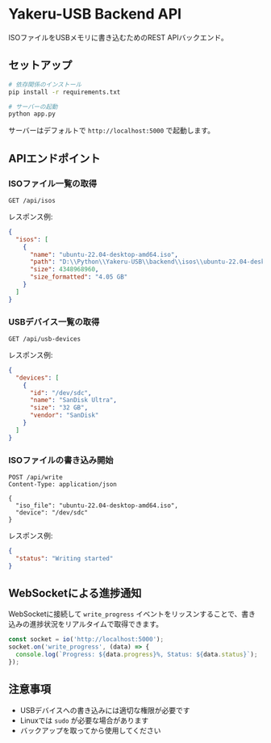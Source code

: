 # Yakeru-USB Backend API

ISOファイルをUSBメモリに書き込むためのREST APIバックエンド。

## セットアップ

```bash
# 依存関係のインストール
pip install -r requirements.txt

# サーバーの起動
python app.py
```

サーバーはデフォルトで `http://localhost:5000` で起動します。

## APIエンドポイント

### ISOファイル一覧の取得

```
GET /api/isos
```

レスポンス例:
```json
{
  "isos": [
    {
      "name": "ubuntu-22.04-desktop-amd64.iso",
      "path": "D:\\Python\\Yakeru-USB\\backend\\isos\\ubuntu-22.04-desktop-amd64.iso",
      "size": 4348968960,
      "size_formatted": "4.05 GB"
    }
  ]
}
```

### USBデバイス一覧の取得

```
GET /api/usb-devices
```

レスポンス例:
```json
{
  "devices": [
    {
      "id": "/dev/sdc",
      "name": "SanDisk Ultra",
      "size": "32 GB",
      "vendor": "SanDisk"
    }
  ]
}
```

### ISOファイルの書き込み開始

```
POST /api/write
Content-Type: application/json

{
  "iso_file": "ubuntu-22.04-desktop-amd64.iso",
  "device": "/dev/sdc"
}
```

レスポンス例:
```json
{
  "status": "Writing started"
}
```

## WebSocketによる進捗通知

WebSocketに接続して `write_progress` イベントをリッスンすることで、書き込みの進捗状況をリアルタイムで取得できます。

```javascript
const socket = io('http://localhost:5000');
socket.on('write_progress', (data) => {
  console.log(`Progress: ${data.progress}%, Status: ${data.status}`);
});
```

## 注意事項

- USBデバイスへの書き込みには適切な権限が必要です
- Linuxでは `sudo` が必要な場合があります
- バックアップを取ってから使用してください
